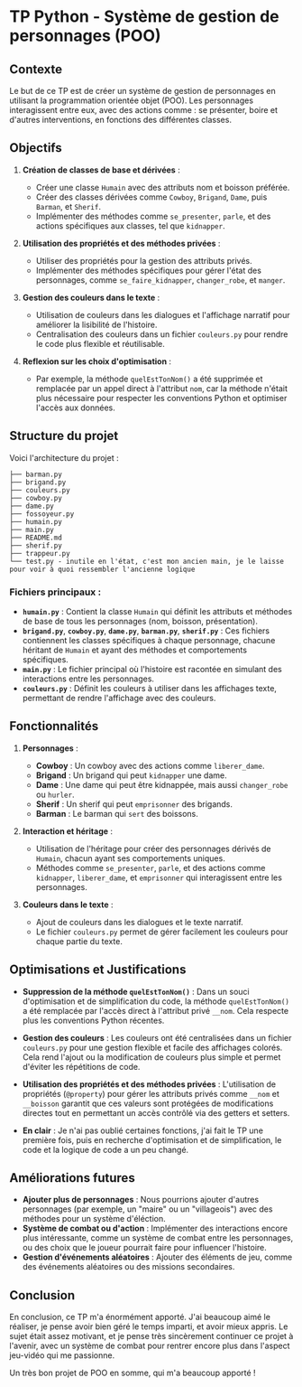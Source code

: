 
# TP Python - Système de gestion de personnages (POO)

## Contexte

Le but de ce TP est de créer un système de gestion de personnages en utilisant la programmation orientée objet (POO). Les personnages interagissent entre eux, avec des actions comme : se présenter, boire et d'autres interventions, en fonctions des différentes classes.

## Objectifs

1. **Création de classes de base et dérivées** : 
    - Créer une classe `Humain` avec des attributs nom et boisson préférée.
    - Créer des classes dérivées comme `Cowboy`, `Brigand`, `Dame`, puis `Barman`, et `Sherif`.
    - Implémenter des méthodes comme `se_presenter`, `parle`, et des actions spécifiques aux classes, tel que `kidnapper`.

2. **Utilisation des propriétés et des méthodes privées** :
    - Utiliser des propriétés pour la gestion des attributs privés.
    - Implémenter des méthodes spécifiques pour gérer l'état des personnages, comme `se_faire_kidnapper`, `changer_robe`, et `manger`.

3. **Gestion des couleurs dans le texte** : 
    - Utilisation de couleurs dans les dialogues et l'affichage narratif pour améliorer la lisibilité de l'histoire.
    - Centralisation des couleurs dans un fichier `couleurs.py` pour rendre le code plus flexible et réutilisable.

4. **Reflexion sur les choix d'optimisation** : 
    - Par exemple, la méthode `quelEstTonNom()` a été supprimée et remplacée par un appel direct à l'attribut `nom`, car la méthode n'était plus nécessaire pour respecter les conventions Python et optimiser l'accès aux données.

## Structure du projet

Voici l'architecture du projet :

```
├── barman.py
├── brigand.py
├── couleurs.py
├── cowboy.py
├── dame.py
├── fossoyeur.py
├── humain.py
├── main.py
├── README.md
├── sherif.py
├── trappeur.py
└── test.py - inutile en l'état, c'est mon ancien main, je le laisse pour voir à quoi ressembler l'ancienne logique
```

### Fichiers principaux :

- **`humain.py`** : Contient la classe `Humain` qui définit les attributs et méthodes de base de tous les personnages (nom, boisson, présentation).
- **`brigand.py`**, **`cowboy.py`**, **`dame.py`**, **`barman.py`**, **`sherif.py`** : Ces fichiers contiennent les classes spécifiques à chaque personnage, chacune héritant de `Humain` et ayant des méthodes et comportements spécifiques.
- **`main.py`** : Le fichier principal où l'histoire est racontée en simulant des interactions entre les personnages.
- **`couleurs.py`** : Définit les couleurs à utiliser dans les affichages texte, permettant de rendre l'affichage avec des couleurs.

## Fonctionnalités

1. **Personnages** :
    - **Cowboy** : Un cowboy avec des actions comme `liberer_dame`.
    - **Brigand** : Un brigand qui peut `kidnapper` une dame.
    - **Dame** : Une dame qui peut être kidnappée, mais aussi `changer_robe` ou `hurler`.
    - **Sherif** : Un sherif qui peut `emprisonner` des brigands.
    - **Barman** : Le barman qui `sert` des boissons.

2. **Interaction et héritage** :
    - Utilisation de l'héritage pour créer des personnages dérivés de `Humain`, chacun ayant ses comportements uniques.
    - Méthodes comme `se_presenter`, `parle`, et des actions comme `kidnapper`, `liberer_dame`, et `emprisonner` qui interagissent entre les personnages.

3. **Couleurs dans le texte** :
    - Ajout de couleurs dans les dialogues et le texte narratif.
    - Le fichier `couleurs.py` permet de gérer facilement les couleurs pour chaque partie du texte.

## Optimisations et Justifications

- **Suppression de la méthode `quelEstTonNom()`** :
    Dans un souci d'optimisation et de simplification du code, la méthode `quelEstTonNom()` a été remplacée par l'accès direct à l'attribut privé `__nom`. Cela respecte plus les conventions Python récentes.

- **Gestion des couleurs** :
    Les couleurs ont été centralisées dans un fichier `couleurs.py` pour une gestion flexible et facile des affichages colorés. Cela rend l'ajout ou la modification de couleurs plus simple et permet d'éviter les répétitions de code.

- **Utilisation des propriétés et des méthodes privées** :
    L'utilisation de propriétés (`@property`) pour gérer les attributs privés comme `__nom` et `__boisson` garantit que ces valeurs sont protégées de modifications directes tout en permettant un accès contrôlé via des getters et setters.

- **En clair** : 
    Je n'ai pas oublié certaines fonctions, j'ai fait le TP une première fois, puis en recherche d'optimisation et de simplification, le code et la logique de code a un peu changé.

## Améliorations futures

- **Ajouter plus de personnages** : Nous pourrions ajouter d'autres personnages (par exemple, un "maire" ou un "villageois") avec des méthodes pour un système d'éléction.
- **Système de combat ou d'action** : Implémenter des interactions encore plus intéressante, comme un système de combat entre les personnages, ou des choix que le joueur pourrait faire pour influencer l'histoire.
- **Gestion d'événements aléatoires** : Ajouter des éléments de jeu, comme des événements aléatoires ou des missions secondaires.

## Conclusion

En conclusion, ce TP m'a énormément apporté.
J'ai beaucoup aimé le réaliser, je pense avoir bien géré le temps imparti, et avoir mieux appris.
Le sujet était assez motivant, et je pense très sincèrement continuer ce projet à l'avenir, avec un système de combat pour rentrer encore plus dans l'aspect jeu-vidéo qui me passionne.

Un très bon projet de POO en somme, qui m'a beaucoup apporté !
